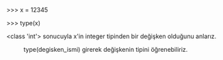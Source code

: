 <p>&gt;&gt;&gt; x = 12345</p>

<p>&gt;&gt;&gt; type(x)</p>

<p>&lt;class 'int'&gt; sonucuyla x'in integer tipinden bir değişken olduğunu anlarız.</p>

<figure class="wp-block-image size-large"><img src="/blog/assets/images/python_variables.png" alt="" class="wp-image-596"/><figcaption>type(degisken_ismi) girerek değişkenin tipini öğrenebiliriz.</figcaption></figure>
